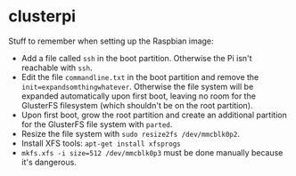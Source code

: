 # clusterpi

Stuff to remember when setting up the Raspbian image:

* Add a file called `ssh` in the boot partition. Otherwise the Pi isn't reachable with `ssh`.
* Edit the file `commandline.txt` in the boot partition and remove the `init=expandsomthingwhatever`. Otherwise the file system will be expanded automatically upon first boot, leaving no room for the GlusterFS filesystem (which shouldn't be on the root partition).
* Upon first boot, grow the root partition and create an additional partition for the GlusterFS file system with `parted`.
* Resize the file system with `sudo resize2fs /dev/mmcblk0p2`.
* Install XFS tools: `apt-get install xfsprogs`
* `mkfs.xfs -i size=512 /dev/mmcblk0p3` must be done manually because it's dangerous.
